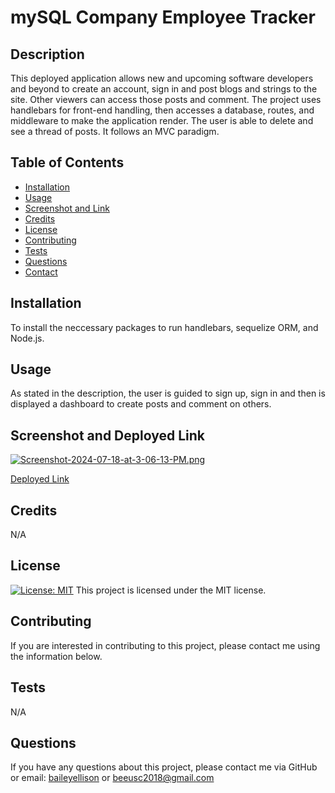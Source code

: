 # mySQL Company Employee Tracker

## Description
This deployed application allows new and upcoming software developers and beyond to create an account, sign in and post blogs and strings to the site. Other viewers can access those posts and comment. The project uses handlebars for front-end handling, then accesses a database, routes, and middleware to make the application render. The user is able to delete and see a thread of posts. It follows an MVC paradigm. 

## Table of Contents
* [Installation](#installation)
* [Usage](#usage)
* [Screenshot and Link](#screenshot-and-video)
* [Credits](#credits)
* [License](#license)
* [Contributing](#contributing)
* [Tests](#tests)
* [Questions](#questions)
* [Contact](#contact)

## Installation
To install the neccessary packages to run handlebars, sequelize ORM, and Node.js.

## Usage
As stated in the description, the user is guided to sign up, sign in and then is displayed a dashboard to create posts and comment on others.

## Screenshot and Deployed Link

[![Screenshot-2024-07-18-at-3-06-13-PM.png](https://i.postimg.cc/tJ4Zk715/Screenshot-2024-07-18-at-3-06-13-PM.png)](https://postimg.cc/hzNtPD1z)

[Deployed Link](https://baileystech-blog-81da5734a603.herokuapp.com/)

## Credits
N/A

## License 
[![License: MIT](https://img.shields.io/badge/License-MIT-yellow.svg)](https://opensource.org/licenses/MIT)
This project is licensed under the MIT license.

## Contributing
If you are interested in contributing to this project, please contact me using the information below. 

## Tests
 N/A

## Questions
If you have any questions about this project, please contact me via GitHub or email: [baileyellison](https://github.com/baileyellison) or beeusc2018@gmail.com
